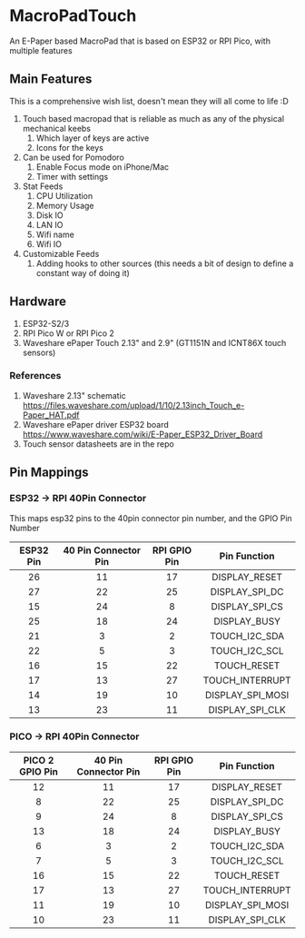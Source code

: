 # MacroPadTouch
An E-Paper based MacroPad that is based on ESP32 or RPI Pico, with multiple features

## Main Features
This is a comprehensive wish list, doesn't mean they will all come to life :D

1. Touch based macropad that is reliable as much as any of the physical mechanical keebs
   1. Which layer of keys are active
   2. Icons for the keys
3. Can be used for Pomodoro
   1. Enable Focus mode on iPhone/Mac
   2. Timer with settings
4. Stat Feeds
   1. CPU Utilization
   2. Memory Usage
   3. Disk IO
   4. LAN IO
   5. Wifi name
   6. Wifi IO
5. Customizable Feeds
   1. Adding hooks to other sources (this needs a bit of design to define a constant way of doing it)

## Hardware
1. ESP32-S2/3
2. RPI Pico W or RPI Pico 2
3. Waveshare ePaper Touch 2.13" and 2.9" (GT1151N and ICNT86X touch sensors)

### References
1. Waveshare 2.13" schematic https://files.waveshare.com/upload/1/10/2.13inch_Touch_e-Paper_HAT.pdf
2. Waveshare ePaper driver ESP32 board https://www.waveshare.com/wiki/E-Paper_ESP32_Driver_Board
3. Touch sensor datasheets are in the repo

## Pin Mappings
### ESP32 -> RPI 40Pin Connector
This maps esp32 pins to the 40pin connector pin number, and the GPIO Pin Number


| ESP32 Pin | 40 Pin Connector Pin | RPI GPIO Pin | Pin Function |
|:--:|:--:|:--:|:--:|
| 26 | 11 | 17 | DISPLAY_RESET |
| 27 | 22 | 25 | DISPLAY_SPI_DC|
| 15 | 24 | 8 | DISPLAY_SPI_CS|
| 25 | 18 | 24 | DISPLAY_BUSY|
| 21 | 3 | 2 | TOUCH_I2C_SDA |
| 22 | 5 | 3 | TOUCH_I2C_SCL |
| 16 | 15 | 22 | TOUCH_RESET|
| 17 | 13 | 27 | TOUCH_INTERRUPT|
| 14 | 19 | 10 |  DISPLAY_SPI_MOSI|
| 13 | 23 | 11 | DISPLAY_SPI_CLK|

### PICO -> RPI 40Pin Connector

| PICO 2 GPIO Pin | 40 Pin Connector Pin | RPI GPIO Pin | Pin Function |
|:--:|:--:|:--:|:--:|
| 12 | 11 | 17 | DISPLAY_RESET |
| 8 | 22 | 25 | DISPLAY_SPI_DC|
| 9 | 24 | 8 | DISPLAY_SPI_CS|
| 13 | 18 | 24 | DISPLAY_BUSY|
| 6 | 3 | 2 | TOUCH_I2C_SDA |
| 7 | 5 | 3 | TOUCH_I2C_SCL |
| 16 | 15 | 22 | TOUCH_RESET|
| 17 | 13 | 27 | TOUCH_INTERRUPT|
| 11 | 19 | 10 |  DISPLAY_SPI_MOSI|
| 10 | 23 | 11 | DISPLAY_SPI_CLK|